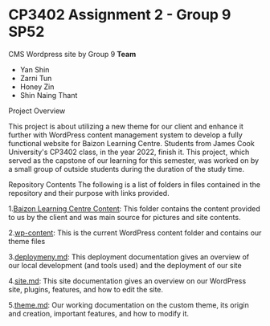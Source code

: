 # CP3402 Assignment 2 - Group 9 SP52

CMS Wordpress site by Group 9 
**Team**
- Yan Shin
- Zarni Tun
- Honey Zin
- Shin Naing Thant

Project Overview

This project is about utilizing a new theme for our client and enhance it further with WordPress content management system to develop a fully functional website for Baizon Learning Centre. Students from James Cook University's CP3402 class, in the year 2022, finish it. This project, which served as the capstone of our learning for this semester, was worked on by a small group of outside students during the duration of the study time.

Repository Contents
The following is a list of folders in files contained in the repository and their purpose with links provided.

1.[Baizon Learning Centre Content](https://github.com/cp3402-students/cp3402-2022-1-site-group09-SP52/tree/main/wp-admin): This folder contains the content provided to us by the client and was main source for pictures and site contents.

2.[wp-content](https://github.com/cp3402-students/cp3402-2022-1-site-group09-SP52/tree/main/wp-content): This is the current WordPress content folder and contains our theme files

3.[deploymeny.md](https://github.com/cp3402-students/cp3402-2022-1-site-group09-SP52/blob/main/deployment.md): This deployment documentation gives an overview of our local development (and tools used) and the deployment of our site

4.[site.md](https://github.com/cp3402-students/cp3402-2022-1-site-group09-SP52/blob/main/site.md): This site documentation gives an overview on our WordPress site, plugins, features, and how to edit the site.

5.[theme.md](https://github.com/cp3402-students/cp3402-2022-1-site-group09-SP52/blob/main/theme.md): Our working documentation on the custom theme, its origin and creation, important features, and how to modify it.
